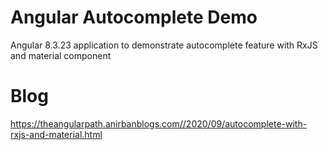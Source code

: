# Angular Autocomplete Demo
Angular 8.3.23 application to demonstrate autocomplete feature with RxJS and material component  

# Blog
https://theangularpath.anirbanblogs.com//2020/09/autocomplete-with-rxjs-and-material.html  
